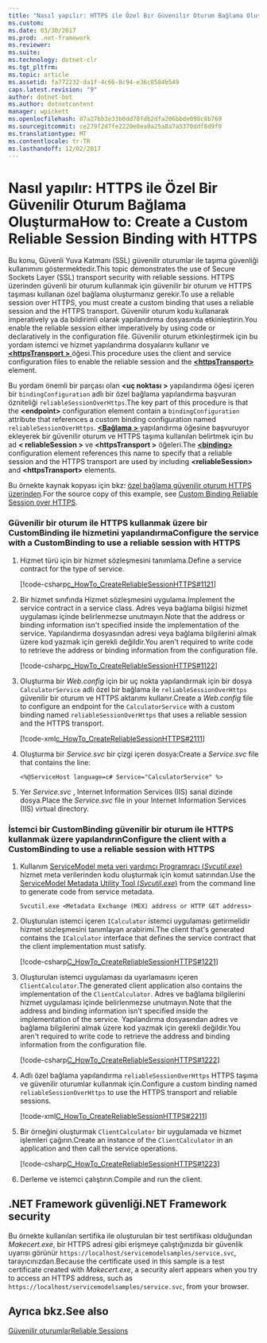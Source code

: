 ```yaml
---
title: "Nasıl yapılır: HTTPS ile Özel Bir Güvenilir Oturum Bağlama Oluşturma"
ms.custom: 
ms.date: 03/30/2017
ms.prod: .net-framework
ms.reviewer: 
ms.suite: 
ms.technology: dotnet-clr
ms.tgt_pltfrm: 
ms.topic: article
ms.assetid: fa772232-da1f-4c66-8c94-e36c0584b549
caps.latest.revision: "9"
author: dotnet-bot
ms.author: dotnetcontent
manager: wpickett
ms.openlocfilehash: 87a27bb3e33b0dd78fdb2dfa206bbde098c8b769
ms.sourcegitcommit: ce279f2d7fe2220e6ea0a25a8a7a5370ddf8d9f0
ms.translationtype: MT
ms.contentlocale: tr-TR
ms.lasthandoff: 12/02/2017
---
```

# <a name="how-to-create-a-custom-reliable-session-binding-with-https"></a><span data-ttu-id="f42b5-102">Nasıl yapılır: HTTPS ile Özel Bir Güvenilir Oturum Bağlama Oluşturma</span><span class="sxs-lookup"><span data-stu-id="f42b5-102">How to: Create a Custom Reliable Session Binding with HTTPS</span></span>

<span data-ttu-id="f42b5-103">Bu konu, Güvenli Yuva Katmanı (SSL) güvenilir oturumlar ile taşıma güvenliği kullanımını göstermektedir.</span><span class="sxs-lookup"><span data-stu-id="f42b5-103">This topic demonstrates the use of Secure Sockets Layer (SSL) transport security with reliable sessions.</span></span> <span data-ttu-id="f42b5-104">HTTPS üzerinden güvenli bir oturum kullanmak için güvenilir bir oturum ve HTTPS taşıması kullanan özel bağlama oluşturmanız gerekir.</span><span class="sxs-lookup"><span data-stu-id="f42b5-104">To use a reliable session over HTTPS, you must create a custom binding that uses a reliable session and the HTTPS transport.</span></span> <span data-ttu-id="f42b5-105">Güvenilir oturum kodu kullanarak imperatively ya da bildirimli olarak yapılandırma dosyasında etkinleştirin.</span><span class="sxs-lookup"><span data-stu-id="f42b5-105">You enable the reliable session either imperatively by using code or declaratively in the configuration file.</span></span> <span data-ttu-id="f42b5-106">Güvenilir oturum etkinleştirmek için bu yordam istemci ve hizmet yapılandırma dosyalarını kullanır ve [  **\<httpsTransport >** ](../../../../docs/framework/configure-apps/file-schema/wcf/httpstransport.md) öğesi.</span><span class="sxs-lookup"><span data-stu-id="f42b5-106">This procedure uses the client and service configuration files to enable the reliable session and the [**\<httpsTransport>**](../../../../docs/framework/configure-apps/file-schema/wcf/httpstransport.md) element.</span></span>

<span data-ttu-id="f42b5-107">Bu yordam önemli bir parçası olan  **\<uç noktası >** yapılandırma öğesi içeren bir `bindingConfiguration` adlı bir özel bağlama yapılandırma başvuran özniteliği `reliableSessionOverHttps`.</span><span class="sxs-lookup"><span data-stu-id="f42b5-107">The key part of this procedure is that the **\<endpoint>** configuration element contain a `bindingConfiguration` attribute that references a custom binding configuration named `reliableSessionOverHttps`.</span></span> <span data-ttu-id="f42b5-108">[  **\<Bağlama >** ](../../../../docs/framework/misc/binding.md) yapılandırma öğesine başvuruyor ekleyerek bir güvenilir oturum ve HTTPS taşıma kullanılan belirtmek için bu ad  **\< reliableSession >** ve  **\<httpsTransport >** öğeleri.</span><span class="sxs-lookup"><span data-stu-id="f42b5-108">The [**\<binding>**](../../../../docs/framework/misc/binding.md) configuration element references this name to specify that a reliable session and the HTTPS transport are used by including **\<reliableSession>** and **\<httpsTransport>** elements.</span></span>

<span data-ttu-id="f42b5-109">Bu örnekte kaynak kopyası için bkz: [özel bağlama güvenilir oturum HTTPS üzerinden](../../../../docs/framework/wcf/samples/custom-binding-reliable-session-over-https.md).</span><span class="sxs-lookup"><span data-stu-id="f42b5-109">For the source copy of this example, see [Custom Binding Reliable Session over HTTPS](../../../../docs/framework/wcf/samples/custom-binding-reliable-session-over-https.md).</span></span>

### <a name="configure-the-service-with-a-custombinding-to-use-a-reliable-session-with-https"></a><span data-ttu-id="f42b5-110">Güvenilir bir oturum ile HTTPS kullanmak üzere bir CustomBinding ile hizmetini yapılandırma</span><span class="sxs-lookup"><span data-stu-id="f42b5-110">Configure the service with a CustomBinding to use a reliable session with HTTPS</span></span>

1. <span data-ttu-id="f42b5-111">Hizmet türü için bir hizmet sözleşmesini tanımlama.</span><span class="sxs-lookup"><span data-stu-id="f42b5-111">Define a service contract for the type of service.</span></span>

   [!code-csharp[c_HowTo_CreateReliableSessionHTTPS#1121](../../../../samples/snippets/csharp/VS_Snippets_CFX/c_howto_createreliablesessionhttps/cs/service.cs#1121)]

1. <span data-ttu-id="f42b5-112">Bir hizmet sınıfında Hizmet sözleşmesini uygulama.</span><span class="sxs-lookup"><span data-stu-id="f42b5-112">Implement the service contract in a service class.</span></span> <span data-ttu-id="f42b5-113">Adres veya bağlama bilgisi hizmet uygulaması içinde belirlenmezse unutmayın.</span><span class="sxs-lookup"><span data-stu-id="f42b5-113">Note that the address or binding information isn't specified inside the implementation of the service.</span></span> <span data-ttu-id="f42b5-114">Yapılandırma dosyasından adresi veya bağlama bilgilerini almak üzere kod yazmak için gerekli değildir.</span><span class="sxs-lookup"><span data-stu-id="f42b5-114">You aren't required to write code to retrieve the address or binding information from the configuration file.</span></span>

   [!code-csharp[c_HowTo_CreateReliableSessionHTTPS#1122](../../../../samples/snippets/csharp/VS_Snippets_CFX/c_howto_createreliablesessionhttps/cs/service.cs#1122)]

1. <span data-ttu-id="f42b5-115">Oluşturma bir *Web.config* için bir uç nokta yapılandırmak için bir dosya `CalculatorService` adlı özel bir bağlama ile `reliableSessionOverHttps` güvenilir bir oturum ve HTTPS aktarımı kullanır.</span><span class="sxs-lookup"><span data-stu-id="f42b5-115">Create a *Web.config* file to configure an endpoint for the `CalculatorService` with a custom binding named `reliableSessionOverHttps` that uses a reliable session and the HTTPS transport.</span></span>

   [!code-xml[c_HowTo_CreateReliableSessionHTTPS#2111](../../../../samples/snippets/csharp/VS_Snippets_CFX/c_howto_createreliablesessionhttps/common/web.config#2111)]

1. <span data-ttu-id="f42b5-116">Oluşturma bir *Service.svc* bir çizgi içeren dosya:</span><span class="sxs-lookup"><span data-stu-id="f42b5-116">Create a *Service.svc* file that contains the line:</span></span>

   ```
   <%@ServiceHost language=c# Service="CalculatorService" %>
   ```

1. <span data-ttu-id="f42b5-117">Yer *Service.svc* , Internet Information Services (IIS) sanal dizinde dosya.</span><span class="sxs-lookup"><span data-stu-id="f42b5-117">Place the *Service.svc* file in your Internet Information Services (IIS) virtual directory.</span></span>

### <a name="configure-the-client-with-a-custombinding-to-use-a-reliable-session-with-https"></a><span data-ttu-id="f42b5-118">İstemci bir CustomBinding güvenilir bir oturum ile HTTPS kullanmak üzere yapılandırın</span><span class="sxs-lookup"><span data-stu-id="f42b5-118">Configure the client with a CustomBinding to use a reliable session with HTTPS</span></span>

1. <span data-ttu-id="f42b5-119">Kullanım [ServiceModel meta veri yardımcı Programracı (*Svcutil.exe*)](../../../../docs/framework/wcf/servicemodel-metadata-utility-tool-svcutil-exe.md) hizmet meta verilerinden kodu oluşturmak için komut satırından.</span><span class="sxs-lookup"><span data-stu-id="f42b5-119">Use the [ServiceModel Metadata Utility Tool (*Svcutil.exe*)](../../../../docs/framework/wcf/servicemodel-metadata-utility-tool-svcutil-exe.md) from the command line to generate code from service metadata.</span></span>

   ```console
   Svcutil.exe <Metadata Exchange (MEX) address or HTTP GET address>
   ```

1. <span data-ttu-id="f42b5-120">Oluşturulan istemci içeren `ICalculator` istemci uygulaması getirmelidir hizmet sözleşmesini tanımlayan arabirimi.</span><span class="sxs-lookup"><span data-stu-id="f42b5-120">The client that's generated contains the `ICalculator` interface that defines the service contract that the client implementation must satisfy.</span></span>

   [!code-csharp[C_HowTo_CreateReliableSessionHTTPS#1221](../../../../samples/snippets/csharp/VS_Snippets_CFX/c_howto_createreliablesessionhttps/cs/client.cs#1221)]

1. <span data-ttu-id="f42b5-121">Oluşturulan istemci uygulaması da uyarlamasını içeren `ClientCalculator`.</span><span class="sxs-lookup"><span data-stu-id="f42b5-121">The generated client application also contains the implementation of the `ClientCalculator`.</span></span> <span data-ttu-id="f42b5-122">Adres ve bağlama bilgilerini hizmet uygulaması içinde belirlenmezse unutmayın.</span><span class="sxs-lookup"><span data-stu-id="f42b5-122">Note that the address and binding information isn't specified inside the implementation of the service.</span></span> <span data-ttu-id="f42b5-123">Yapılandırma dosyasından adres ve bağlama bilgilerini almak üzere kod yazmak için gerekli değildir.</span><span class="sxs-lookup"><span data-stu-id="f42b5-123">You aren't required to write code to retrieve the address and binding information from the configuration file.</span></span>

   [!code-csharp[C_HowTo_CreateReliableSessionHTTPS#1222](../../../../samples/snippets/csharp/VS_Snippets_CFX/c_howto_createreliablesessionhttps/cs/client.cs#1222)]

1. <span data-ttu-id="f42b5-124">Adlı özel bağlama yapılandırma `reliableSessionOverHttps` HTTPS taşıma ve güvenilir oturumlar kullanmak için.</span><span class="sxs-lookup"><span data-stu-id="f42b5-124">Configure a custom binding named `reliableSessionOverHttps` to use the HTTPS transport and reliable sessions.</span></span>

   [!code-xml[C_HowTo_CreateReliableSessionHTTPS#2211](../../../../samples/snippets/csharp/VS_Snippets_CFX/c_howto_createreliablesessionhttps/common/app.config#2211)]

1. <span data-ttu-id="f42b5-125">Bir örneğini oluşturmak `ClientCalculator` bir uygulamada ve hizmet işlemleri çağırın.</span><span class="sxs-lookup"><span data-stu-id="f42b5-125">Create an instance of the `ClientCalculator` in an application and then call the service operations.</span></span>

   [!code-csharp[C_HowTo_CreateReliableSessionHTTPS#1223](../../../../samples/snippets/csharp/VS_Snippets_CFX/c_howto_createreliablesessionhttps/cs/client.cs#1223)]

1. <span data-ttu-id="f42b5-126">Derleme ve istemci çalıştırın.</span><span class="sxs-lookup"><span data-stu-id="f42b5-126">Compile and run the client.</span></span>  

## <a name="net-framework-security"></a><span data-ttu-id="f42b5-127">.NET Framework güvenliği</span><span class="sxs-lookup"><span data-stu-id="f42b5-127">.NET Framework security</span></span>

<span data-ttu-id="f42b5-128">Bu örnekte kullanılan sertifika ile oluşturulan bir test sertifikası olduğundan *Makecert.exe*, bir HTTPS adresi gibi erişmeye çalıştığınızda bir güvenlik uyarısı görünür `https://localhost/servicemodelsamples/service.svc`, tarayıcınızdan.</span><span class="sxs-lookup"><span data-stu-id="f42b5-128">Because the certificate used in this sample is a test certificate created with *Makecert.exe*, a security alert appears when you try to access an HTTPS address, such as `https://localhost/servicemodelsamples/service.svc`, from your browser.</span></span>

## <a name="see-also"></a><span data-ttu-id="f42b5-129">Ayrıca bkz.</span><span class="sxs-lookup"><span data-stu-id="f42b5-129">See also</span></span>

[<span data-ttu-id="f42b5-130">Güvenilir oturumlar</span><span class="sxs-lookup"><span data-stu-id="f42b5-130">Reliable Sessions</span></span>](../../../../docs/framework/wcf/feature-details/reliable-sessions.md)
